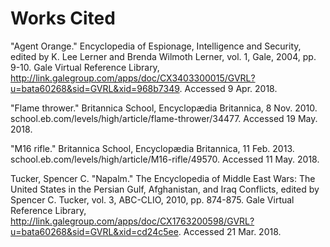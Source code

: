 Works Cited
===========
"Agent Orange." Encyclopedia of Espionage, Intelligence and Security, edited by K. Lee Lerner and Brenda Wilmoth Lerner, vol. 1, Gale, 2004, pp. 9-10. Gale Virtual Reference Library, http://link.galegroup.com/apps/doc/CX3403300015/GVRL?u=bata60268&sid=GVRL&xid=968b7349. Accessed 9 Apr. 2018.

"Flame thrower." Britannica School, Encyclopædia Britannica, 8 Nov. 2010. school.eb.com/levels/high/article/flame-thrower/34477. Accessed 19 May. 2018.

"M16 rifle." Britannica School, Encyclopædia Britannica, 11 Feb. 2013. school.eb.com/levels/high/article/M16-rifle/49570. Accessed 11 May. 2018.

Tucker, Spencer C. "Napalm." The Encyclopedia of Middle East Wars: The United States in the Persian Gulf, Afghanistan, and Iraq Conflicts, edited by Spencer C. Tucker, vol. 3, ABC-CLIO, 2010, pp. 874-875. Gale Virtual Reference Library, http://link.galegroup.com/apps/doc/CX1763200598/GVRL?u=bata60268&sid=GVRL&xid=cd24c5ee. Accessed 21 Mar. 2018.
